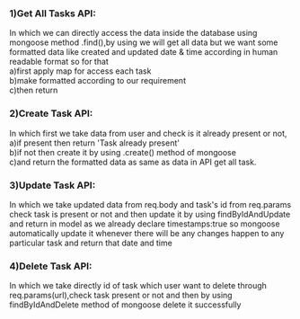 ### <b>1)Get All Tasks API:</b>
In which we can directly access the data inside the database using mongoose method .find(),by using we will get all data but we want some formatted data like created and updated date & time according in human readable format so for that <br/>
a)first apply map for access each task <br/>
b)make formatted according to our requirement <br/>
c)then return

### <b>2)Create Task API:</b>
In which first we take data from user and check is it already present or not,<br/>
a)if present then return 'Task already present'<br/>
b)if not then create it by using .create() method of mongoose<br/>
c)and return the formatted data as same as data in API get all task.

### <b>3)Update Task API:</b>
In which we take updated data from req.body and task's id from req.params check task is present or not and then update it by using findByIdAndUpdate and return in model as we already declare timestamps:true so mongoose automatically update it whenever there will be any changes happen to any particular task and return that date and time

### <b>4)Delete Task API:</b>
In which we take directly id of task which user want to delete through req.params(url),check task present or not and then by using findByIdAndDelete method of mongoose delete it successfully
